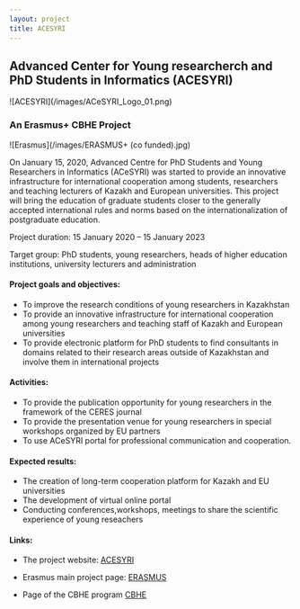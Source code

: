 ```yaml
---
layout: project
title: ACESYRI
---
```

<h2> Advanced Center for Young researcherch and PhD Students in Informatics (ACESYRI)</h2>
![ACESYRI](/images/ACeSYRI_Logo_01.png)
<h3> An Erasmus+ CBHE Project</h3>
![Erasmus](/images/ERASMUS+ (co funded).jpg)

On January 15, 2020, Advanced Centre for PhD Students and Young Researchers in Informatics (ACeSYRI) was started to provide an innovative infrastructure for international cooperation among students, researchers and teaching lecturers of Kazakh and European universities. This project will bring the education of graduate students closer to the generally accepted international rules and norms based on the internationalization of postgraduate education.

Project duration: 15 January 2020 – 15 January 2023

Target group:  PhD students, young researchers, heads of higher education institutions, university lecturers and administration

<h4>Project goals and objectives:</h4>

- To improve the research conditions of young researchers in Kazakhstan
- To provide an innovative infrastructure for international cooperation among young researchers and teaching staff of Kazakh and European universities
- To provide electronic platform for PhD students to find consultants in domains related to their research areas outside of Kazakhstan and involve them in international projects

<h4>Activities:</h4>

- To provide the publication opportunity for young researchers in the framework of the CERES journal
- To provide the presentation venue for young researchers in special workshops organized by EU partners
- To use ACeSYRI portal for professional communication and cooperation.

<h4>Expected results:</h4>

- The creation of long-term cooperation platform for Kazakh and EU universities
- The development of virtual online portal
- Conducting conferences,workshops, meetings to share the scientific experience of young reseachers

<h4>Links:</h4>

  - The project website: <a href="https://acesyri.eu/">ACESYRI</a>
  
  - Erasmus main project page: <a href="https://ec.europa.eu/programmes/erasmus-plus/node_en">ERASMUS</a>
  
  - Page of the CBHE program <a href="https://eacea.ec.europa.eu/erasmus-plus/events/cbhe-how-to-prepare-your-project-proposal-2020_en">CBHE</a>
 
